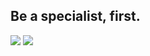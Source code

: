 ## Be a specialist, first.

<a href="https://yoopark.github.io"><img src="https://img.shields.io/badge/-Devlog-black?style=for-the-badge" /></a> <a href="https://yoopark.github.io"><img src="https://img.shields.io/badge/-Portfolio-black?style=for-the-badge" /></a>
